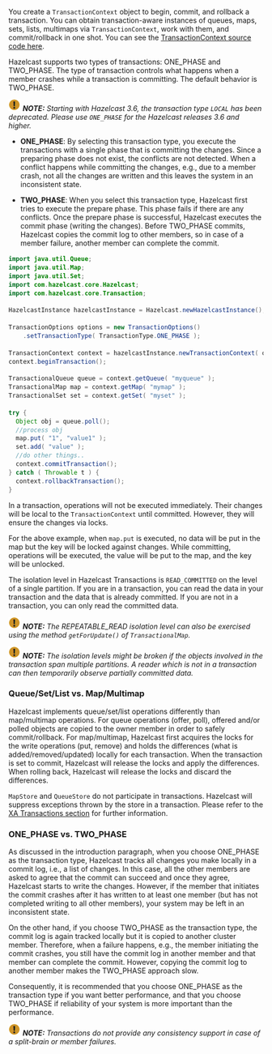 
You create a `TransactionContext` object to begin, commit, and rollback a transaction. You can obtain transaction-aware instances of queues, maps, sets, lists, multimaps via `TransactionContext`, work with them, and commit/rollback in one shot. You can see the [TransactionContext source code here](https://github.com/hazelcast/hazelcast/blob/master/hazelcast/src/main/java/com/hazelcast/transaction/TransactionContext.java).

Hazelcast supports two types of transactions: ONE_PHASE and TWO_PHASE. The type of transaction controls what happens when a member crashes while a transaction is committing. The default behavior is TWO_PHASE.

![image](../images/NoteSmall.jpg) ***NOTE:*** *Starting with Hazelcast 3.6, the transaction type `LOCAL` has been deprecated. Please use `ONE_PHASE` for the Hazelcast releases 3.6 and higher.*

- **ONE_PHASE**: By selecting this transaction type, you execute the transactions with a single phase that is committing the changes. Since a preparing phase does not exist, the conflicts are not detected. When a conflict happens while committing the changes, e.g., due to a member crash, not all the changes are written and this leaves the system in an inconsistent state.

- **TWO_PHASE**: When you select this transaction type, Hazelcast first tries to execute the prepare phase. This phase fails if there are any conflicts. Once the prepare phase is successful, Hazelcast executes the commit phase (writing the changes). Before TWO_PHASE commits, Hazelcast copies the commit log to other members, so in case of a member failure, another member can complete the commit.

```java
import java.util.Queue;
import java.util.Map;
import java.util.Set;
import com.hazelcast.core.Hazelcast;
import com.hazelcast.core.Transaction;

HazelcastInstance hazelcastInstance = Hazelcast.newHazelcastInstance();

TransactionOptions options = new TransactionOptions()
    .setTransactionType( TransactionType.ONE_PHASE );
    
TransactionContext context = hazelcastInstance.newTransactionContext( options );
context.beginTransaction();

TransactionalQueue queue = context.getQueue( "myqueue" );
TransactionalMap map = context.getMap( "mymap" );
TransactionalSet set = context.getSet( "myset" );

try {
  Object obj = queue.poll();
  //process obj
  map.put( "1", "value1" );
  set.add( "value" );
  //do other things..
  context.commitTransaction();
} catch ( Throwable t ) {
  context.rollbackTransaction();
}
```

In a transaction, operations will not be executed immediately. Their changes will be local to the `TransactionContext` until committed. However, they will ensure the changes via locks. 

For the above example, when `map.put` is executed, no data will be put in the map but the key will be locked against changes. While committing, operations will be executed, the value will be put to the map, and the key will be unlocked.

The isolation level in Hazelcast Transactions is `READ_COMMITTED` on the level of a single partition. If you are in a transaction, you can read the data in your transaction and the data that is already committed. If you are not in a transaction, you can only read the committed data.

![image](../images/NoteSmall.jpg) ***NOTE:*** *The REPEATABLE_READ isolation level can also be exercised using the method `getForUpdate()` of `TransactionalMap`.*

![image](../images/NoteSmall.jpg) ***NOTE:*** *The isolation levels might be broken if the objects involved in the transaction span multiple partitions. A reader which is not in a transaction can then temporarily observe partially committed data.*

### Queue/Set/List vs. Map/Multimap

Hazelcast implements queue/set/list operations differently than map/multimap operations. For queue operations (offer, poll), offered and/or polled objects are copied to the owner member in order to safely commit/rollback. For map/multimap, Hazelcast first acquires the locks for the write operations (put, remove) and holds the differences (what is added/removed/updated) locally for each transaction. When the transaction is set to commit, Hazelcast will release the locks and apply the differences. When rolling back, Hazelcast will release the locks and discard the differences.

`MapStore` and `QueueStore` do not participate in transactions. Hazelcast will suppress exceptions thrown by the store in a transaction. Please refer to the [XA Transactions section](01_Providing_XA_Transactions.md) for further information.

### ONE_PHASE vs. TWO_PHASE

As discussed in the introduction paragraph, when you choose ONE_PHASE as the transaction type, Hazelcast tracks all changes you make locally in a commit log, i.e., a list of changes. In this case, all the other members are asked to agree that the commit can succeed and once they agree, Hazelcast starts to write the changes. 
However, if the member that initiates the commit crashes after it has written to at least one member (but has not completed writing to all other members), your system may be left in an inconsistent state.

On the other hand, if you choose TWO_PHASE as the transaction type, the commit log is again tracked locally but it is copied to another cluster member. Therefore, when a failure happens, e.g., the member initiating the commit crashes, you still have the commit log in another member and that member can complete the commit. However, copying the commit log to another member makes the TWO_PHASE approach slow.

Consequently, it is recommended that you choose ONE_PHASE as the transaction type if you want better performance, and that you choose TWO_PHASE if reliability of your system is more important than the performance. 

![image](../images/NoteSmall.jpg) ***NOTE:*** *Transactions do not provide any consistency support in case of a split-brain or member failures.*
